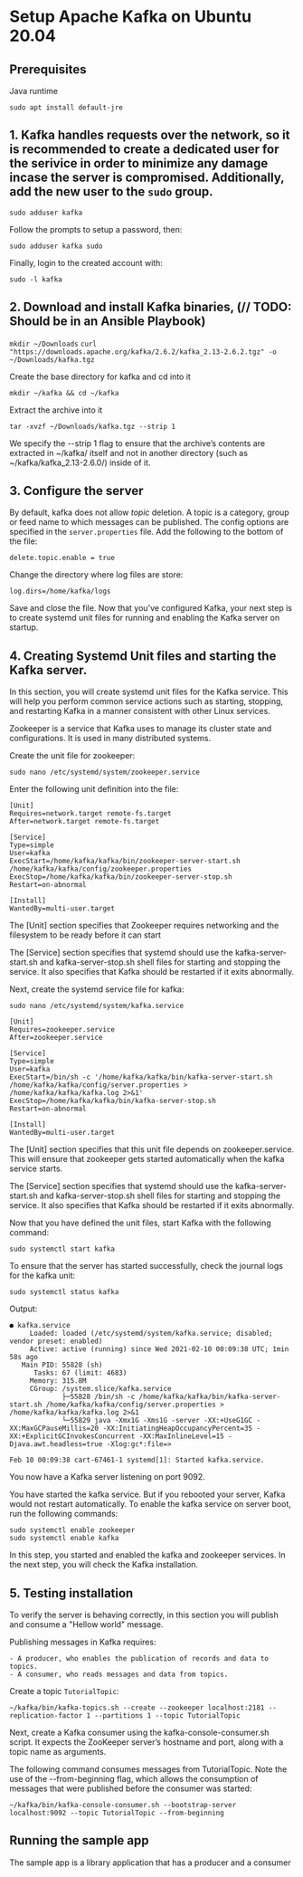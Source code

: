 # Setup Apache Kafka on Ubuntu 20.04

## Prerequisites

Java runtime

`sudo apt install default-jre`

## 1. Kafka handles requests over the network, so it is recommended to create a dedicated user for the serivice in order to minimize any damage incase the server is compromised. Additionally, add the new user to the `sudo` group.

`sudo adduser kafka`

Follow the prompts to setup a password, then:

`sudo adduser kafka sudo`

Finally, login to the created account with:

`sudo -l kafka`

## 2. Download and install Kafka binaries, (// TODO: Should be in an Ansible Playbook)

`mkdir ~/Downloads`
`curl "https://downloads.apache.org/kafka/2.6.2/kafka_2.13-2.6.2.tgz" -o ~/Downloads/kafka.tgz`

Create the base directory for kafka and cd into it

`mkdir ~/kafka && cd ~/kafka`

Extract the archive into it

`tar -xvzf ~/Downloads/kafka.tgz --strip 1`

We specify the --strip 1 flag to ensure that the archive’s contents are extracted in ~/kafka/ itself and not in another directory (such as ~/kafka/kafka_2.13-2.6.0/) inside of it. 

## 3. Configure the server

By default, kafka does not allow *topic* deletion. A topic is a category, group or feed name to which messages can be published. The config options are specified in the `server.properties` file. 
Add the following to the bottom of the file:

`delete.topic.enable = true`

Change the directory where log files are store:

`log.dirs=/home/kafka/logs`

Save and close the file. Now that you’ve configured Kafka, your next step is to create systemd unit files for running and enabling the Kafka server on startup.

## 4. Creating Systemd Unit files and starting the Kafka server.

In this section, you will create systemd unit files for the Kafka service. This will help you perform common service actions such as starting, stopping, and restarting Kafka in a manner consistent with other Linux services.

Zookeeper is a service that Kafka uses to manage its cluster state and configurations. It is used in many distributed systems.

Create the unit file for zookeeper:

`sudo nano /etc/systemd/system/zookeeper.service`

Enter the following unit definition into the file:

```
[Unit]
Requires=network.target remote-fs.target
After=network.target remote-fs.target

[Service]
Type=simple
User=kafka
ExecStart=/home/kafka/kafka/bin/zookeeper-server-start.sh /home/kafka/kafka/config/zookeeper.properties
ExecStop=/home/kafka/kafka/bin/zookeeper-server-stop.sh
Restart=on-abnormal

[Install]
WantedBy=multi-user.target
```

The [Unit] section specifies that Zookeeper requires networking and the filesystem to be ready before it can start

The [Service] section specifies that systemd should use the kafka-server-start.sh and kafka-server-stop.sh shell files for starting and stopping the service. It also specifies that Kafka should be restarted if it exits abnormally.

Next, create the systemd service file for kafka:

`sudo nano /etc/systemd/system/kafka.service`

```
[Unit]
Requires=zookeeper.service
After=zookeeper.service

[Service]
Type=simple
User=kafka
ExecStart=/bin/sh -c '/home/kafka/kafka/bin/kafka-server-start.sh /home/kafka/kafka/config/server.properties > /home/kafka/kafka/kafka.log 2>&1'
ExecStop=/home/kafka/kafka/bin/kafka-server-stop.sh
Restart=on-abnormal

[Install]
WantedBy=multi-user.target
```

The [Unit] section specifies that this unit file depends on zookeeper.service. This will ensure that zookeeper gets started automatically when the kafka service starts.

The [Service] section specifies that systemd should use the kafka-server-start.sh and kafka-server-stop.sh shell files for starting and stopping the service. It also specifies that Kafka should be restarted if it exits abnormally.

Now that you have defined the unit files, start Kafka with the following command:

`sudo systemctl start kafka`

To ensure that the server has started successfully, check the journal logs for the kafka unit:

`sudo systemctl status kafka`

Output:

```
● kafka.service
     Loaded: loaded (/etc/systemd/system/kafka.service; disabled; vendor preset: enabled)
     Active: active (running) since Wed 2021-02-10 00:09:38 UTC; 1min 58s ago
   Main PID: 55828 (sh)
      Tasks: 67 (limit: 4683)
     Memory: 315.8M
     CGroup: /system.slice/kafka.service
             ├─55828 /bin/sh -c /home/kafka/kafka/bin/kafka-server-start.sh /home/kafka/kafka/config/server.properties > /home/kafka/kafka/kafka.log 2>&1
             └─55829 java -Xmx1G -Xms1G -server -XX:+UseG1GC -XX:MaxGCPauseMillis=20 -XX:InitiatingHeapOccupancyPercent=35 -XX:+ExplicitGCInvokesConcurrent -XX:MaxInlineLevel=15 -Djava.awt.headless=true -Xlog:gc*:file=>

Feb 10 00:09:38 cart-67461-1 systemd[1]: Started kafka.service.
```
You now have a Kafka server listening on port 9092.

You have started the kafka service. But if you rebooted your server, Kafka would not restart automatically. To enable the kafka service on server boot, run the following commands:

```
sudo systemctl enable zookeeper
sudo systemctl enable kafka
```

In this step, you started and enabled the kafka and zookeeper services. In the next step, you will check the Kafka installation.

## 5. Testing installation

To verify the server is behaving correctly, in this section you will publish and consume a "Hellow world" message. 

Publishing messages in Kafka requires:

	- A producer, who enables the publication of records and data to topics.
	- A consumer, who reads messages and data from topics.

Create a topic `TutorialTopic`:

`~/kafka/bin/kafka-topics.sh --create --zookeeper localhost:2181 --replication-factor 1 --partitions 1 --topic TutorialTopic`

Next, create a Kafka consumer using the kafka-console-consumer.sh script. It expects the ZooKeeper server’s hostname and port, along with a topic name as arguments.

The following command consumes messages from TutorialTopic. Note the use of the --from-beginning flag, which allows the consumption of messages that were published before the consumer was started:

`~/kafka/bin/kafka-console-consumer.sh --bootstrap-server localhost:9092 --topic TutorialTopic --from-beginning`



## Running the sample app

The sample app is a library application that has a producer and a consumer
